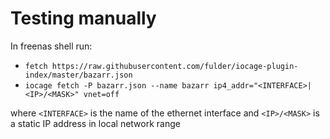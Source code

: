 # Testing manually

In freenas shell run:

* `fetch https://raw.githubusercontent.com/fulder/iocage-plugin-index/master/bazarr.json`
* `iocage fetch -P bazarr.json --name bazarr ip4_addr="<INTERFACE>|<IP>/<MASK>" vnet=off`

where `<INTERFACE>` is the name of the ethernet interface and `<IP>/<MASK>` is a static IP address in local network range
 